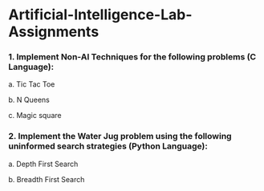 # Artificial-Intelligence-Lab-Assignments

###  1. Implement Non-AI Techniques for the following problems (C Language): 
a. Tic Tac Toe 

b. N Queens 

c. Magic square

### 2. Implement the Water Jug problem using the following uninformed search strategies (Python Language): 
a. Depth First Search 

b. Breadth First Search
